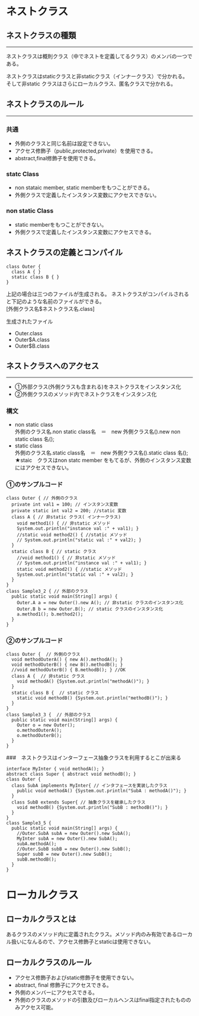 
# ネストクラス

## ネストクラスの種類
---

ネストクラスは概則クラス（中でネストを定義してるクラス）のメンバの一つである。

ネストクラスはstaticクラスと非staticクラス（インナークラス）で分かれる。そして非static クラスはさらにローカルクラス、匿名クラスで分かれる。

## ネストクラスのルール
---
### 共通
* 外側のクラスと同じ名前は設定できない。
* アクセス修飾子（public,protected,private）を使用できる。
* abstract,final修飾子を使用できる。

### statc Class

* non stataic member, static memberをもつことができる。
* 外側クラスで定義したインスタンス変数にアクセスできない。

### non static Class

* static memberをもつことができない。
* 外側クラスで定義したインスタンス変数にアクセスできる。

## ネストクラスの定義とコンパイル
```
class Outer {
  class A { }
  static class B { }
}
```
上記の場合は三つのファイルが生成される。
ネストクラスがコンパイルされると下記のような名前のファイルができる。  
[外側クラス名$ネストクラス名.class]

生成されたファイル  
* Outer.class
* Outer$A.class
* Outer$B.class


## ネストクラスへのアクセス
---
* ①外部クラス(外側クラスも含まれる)をネストクラスをインスタンス化
* ②外側クラスのメソッド内でネストクラスをインスタンス化

### 構文
* non static class  
外側のクラス名.non static class名　＝　new 外側クラス名().new non static class 名();
* static class  
外側のクラス名.static class名　＝　new 外側クラス名().static class 名();
★staic　クラスはnon statc member をもてるが、外側のインスタンス変数にはアクセスできない。

### ①のサンプルコード
```
class Outer { // 外側のクラス
  private int val1 = 100; // インスタンス変数
  private static int val2 = 200; //static 変数
  class A { // 非static クラス( インナークラス)
    void method1() { // 非static メソッド
    System.out.println("instance val :" + val1); }
    //static void method2() { //static メソッド
    // System.out.println("static val :" + val2); }
  }
  static class B { // static クラス
    //void method1() { // 非static メソッド
    // System.out.println("instance val :" + val1); }
    static void method2() { //static メソッド
    System.out.println("static val :" + val2); }
  }
}
class Sample3_2 { // 外部のクラス
  public static void main(String[] args) {
    Outer.A a = new Outer().new A(); // 非static クラスのインスタンス化
    Outer.B b = new Outer.B(); // static クラスのインスタンス化
    a.method1(); b.method2();
  }
}

```
### ②のサンプルコード
```
class Outer {  // 外側のクラス
  void methodOuterA() { new A().methodA(); }
  void methodOuterB() { new B().methodB(); }
  //void methodOuterB() { B.methodB(); } //OK
  class A {  // 非static クラス
    void methodA() {System.out.println("methodA()"); }
  }
  static class B {  // static クラス
    static void methodB() {System.out.println("methodB()"); }
  }
}
class Sample3_3 {  // 外部のクラス
  public static void main(String[] args) {
    Outer o = new Outer();
    o.methodOuterA();
    o.methodOuterB();
  }
}

```

###　ネストクラスはインターフェース抽象クラスを利用するとこが出来る
```
interface MyInter { void methodA(); }
abstract class Super { abstract void methodB(); }
class Outer {
  class SubA implements MyInter{ // インタフェースを実装したクラス
    public void methodA() {System.out.println("SubA : methodA()"); }
  }
  class SubB extends Super{ // 抽象クラスを継承したクラス
    void methodB() {System.out.println("SubB : methodB()"); }
  }
}
class Sample3_5 {
  public static void main(String[] args) {
    //Outer.SubA subA = new Outer().new SubA();
    MyInter subA = new Outer().new SubA();
    subA.methodA();
    //Outer.SubB subB = new Outer().new SubB();
    Super subB = new Outer().new SubB();
    subB.methodB();
  }
}
```

# ローカルクラス
## ローカルクラスとは

あるクラスのメソッド内に定義されたクラス。メソッド内のみ有効であるローカル扱いになんるので、アクセス修飾子とstaticは使用できない。

## ローカルクラスのルール
* アクセス修飾子およびstatic修飾子を使用できない。
* abstract, final 修飾子にアクセスできる。
* 外側のメンバーにアクセスできる。
* 外側のクラスのメソッドの引数及びローカルへンスはfinal指定されたもののみアクセス可能。

